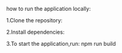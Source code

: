 how to run the application locally:

1.Clone the repository: 

2.Install dependencies: 

3.To start the application,run: npm run build





















